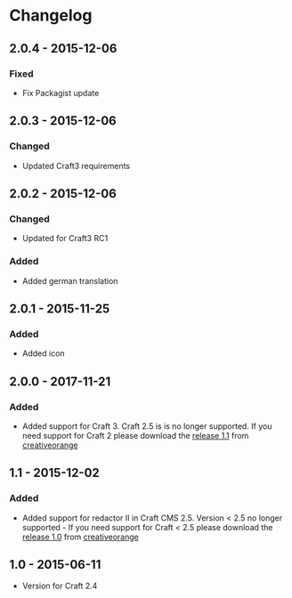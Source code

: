 # Changelog

## 2.0.4 - 2015-12-06

### Fixed
- Fix Packagist update

## 2.0.3 - 2015-12-06

### Changed
- Updated Craft3 requirements

## 2.0.2 - 2015-12-06

### Changed
- Updated for Craft3 RC1

### Added 
- Added german translation

## 2.0.1 - 2015-11-25

### Added 
- Added icon

## 2.0.0 - 2017-11-21

### Added 
- Added support for Craft 3. Craft 2.5 is is no longer supported. If you need support for Craft 2 please download the [release 1.1](https://github.com/creativeorange/Craft-redactor-font-awesome/archive/1.1.zip) from [creativeorange](https://github.com/creativeorange/Craft-redactor-font-awesome)

## 1.1 - 2015-12-02

### Added 
- Added support for redactor II in Craft CMS 2.5. Version < 2.5 no longer supported - If you need support for Craft < 2.5 please download the [release 1.0](https://github.com/creativeorange/Craft-redactor-font-awesome/archive/1.0.zip) from [creativeorange](https://github.com/creativeorange/Craft-redactor-font-awesome)

## 1.0 - 2015-06-11

- Version for Craft 2.4
